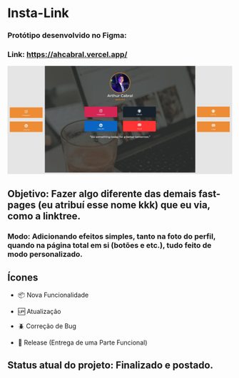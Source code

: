 # Insta-Link

### Protótipo desenvolvido no Figma:

### Link: https://ahcabral.vercel.app/

![](images/print.jpg)

## Objetivo: Fazer algo diferente das demais fast-pages (eu atribuí esse nome kkk) que eu via, como a linktree.

### Modo: Adicionando efeitos simples, tanto na foto do perfil, quando na página total em si (botões e etc.), tudo feito de modo personalizado.

## Ícones

- :package: Nova Funcionalidade 

- :up: Atualização

- :beetle: Correção de Bug

- :checkered_flag: Release (Entrega de uma Parte Funcional)

## Status atual do projeto: Finalizado e postado.




